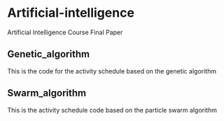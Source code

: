 # Artificial-intelligence
Artificial Intelligence Course Final Paper
## Genetic_algorithm
This is the code for the activity schedule based on the genetic algorithm
## Swarm_algorithm
This is the activity schedule code based on the particle swarm algorithm
